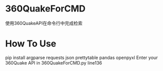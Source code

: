 # 360QuakeForCMD
使用360QuakeAPI在命令行中完成检索

# How To Use
pip install argparse requests json prettytable pandas openpyxl
Enter your 360Quake API in 360QuakeForCMD.py line136
